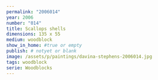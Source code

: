 ```yaml
---
permalink: "2006014"
year: 2006
number: "014"
title: Scallops shells
dimensions: 135 x 55
medium: woodblock
show_in_home: #true or empty
publish: # notyet or blank
image: /assets/p/paintings/davina-stephens-2006014.jpg
tags: woodblock
serie: Woodblocks
---
```

